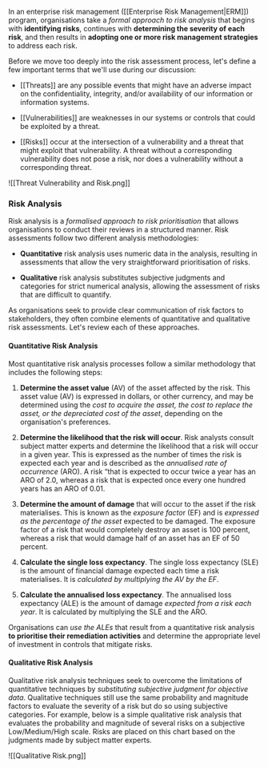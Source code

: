 
In an enterprise risk management ([[Enterprise Risk Management|ERM]]) program, organisations take a *formal approach to risk analysis* that begins with **identifying risks**, continues with **determining the severity of each risk**, and then results in **adopting one or more risk management strategies** to address each risk.

Before we move too deeply into the risk assessment process, let's define a few important terms that we'll use during our discussion:

- [[Threats]] are any possible events that might have an adverse impact on the confidentiality, integrity, and/or availability of our information or information systems.
  
- [[Vulnerabilities]] are weaknesses in our systems or controls that could be exploited by a threat.
  
- [[Risks]] occur at the intersection of a vulnerability and a threat that might exploit that vulnerability. A threat without a corresponding vulnerability does not pose a risk, nor does a vulnerability without a corresponding threat.

![[Threat Vulnerability and Risk.png]]

### Risk Analysis

 Risk analysis is a *formalised approach to risk prioritisation* that allows organisations to conduct their reviews in a structured manner. Risk assessments follow two different analysis methodologies:

- **Quantitative** risk analysis uses numeric data in the analysis, resulting in assessments that allow the very straightforward prioritisation of risks.
  
- **Qualitative** risk analysis substitutes subjective judgments and categories for strict numerical analysis, allowing the assessment of risks that are difficult to quantify.

As organisations seek to provide clear communication of risk factors to stakeholders, they often combine elements of quantitative and qualitative risk assessments. Let's review each of these approaches.

#### Quantitative Risk Analysis

Most quantitative risk analysis processes follow a similar methodology that includes the following steps:

1. **Determine the asset value** (AV) of the asset affected by the risk. This asset value (AV) is expressed in dollars, or other currency, and may be determined using the *cost to acquire the asset, the cost to replace the asset, or the depreciated cost of the asset*, depending on the organisation's preferences.
   
2. **Determine the likelihood that the risk will occur**. Risk analysts consult subject matter experts and determine the likelihood that a risk will occur in a given year. This is expressed as the number of times the risk is expected each year and is described as the *annualised rate of occurrence* (ARO). A risk “that is expected to occur twice a year has an ARO of 2.0, whereas a risk that is expected once every one hundred years has an ARO of 0.01.
   
3. **Determine the amount of damage** that will occur to the asset if the risk materialises. This is known as the *exposure facto*r (EF) and is *expressed as the percentage of the asset* expected to be damaged. The exposure factor of a risk that would completely destroy an asset is 100 percent, whereas a risk that would damage half of an asset has an EF of 50 percent.
   
4. **Calculate the single loss expectancy**. The single loss expectancy (SLE) is the amount of financial damage expected each time a risk materialises. It is *calculated by multiplying the AV by the EF*.
   
5. **Calculate the annualised loss expectancy**. The annualised loss expectancy (ALE) is the amount of damage *expected from a risk each year*. It is calculated by multiplying the SLE and the ARO.

Organisations can *use the ALEs* that result from a quantitative risk analysis **to prioritise their remediation activities** and determine the appropriate level of investment in controls that mitigate risks.

#### Qualitative Risk Analysis

Qualitative risk analysis techniques seek to overcome the limitations of quantitative techniques by *substituting subjective judgment for objective data*. Qualitative techniques still use the same probability and magnitude factors to evaluate the severity of a risk but do so using subjective categories. For example, below is a simple qualitative risk analysis that evaluates the probability and magnitude of several risks on a subjective Low/Medium/High scale. Risks are placed on this chart based on the judgments made by subject matter experts.

![[Qualitative Risk.png]]

